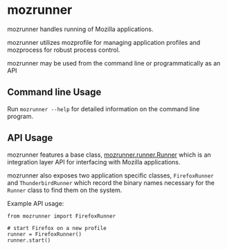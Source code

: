 # mozrunner

mozrunner handles running of Mozilla applications.

mozrunner utilizes mozprofile for managing application profiles
and mozprocess for robust process control. 

mozrunner may be used from the command line or programmatically as an API


## Command line Usage

Run `mozrunner --help` for detailed information on the command line
program.


## API Usage

mozrunner features a base class, 
[mozrunner.runner.Runner](https://github.com/mozautomation/mozmill/blob/master/mozrunner/mozrunner/runner.py) 
which is an integration layer API for interfacing with Mozilla applications.

mozrunner also exposes two application specific classes,
`FirefoxRunner` and `ThunderbirdRunner` which record the binary names
necessary for the `Runner` class to find them on the system.

Example API usage:

    from mozrunner import FirefoxRunner
	
    # start Firefox on a new profile
    runner = FirefoxRunner()
    runner.start()

